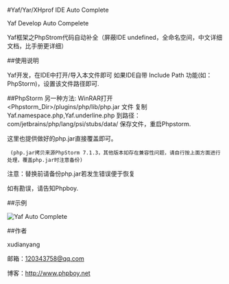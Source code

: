 #Yaf/Yar/XHprof IDE Auto Complete

Yaf Develop Auto Compelete

Yaf框架之PhpStrom代码自动补全（屏蔽IDE undefined，全命名空间，中文详细文档，比手册更详细）

##使用说明

Yaf开发，在IDE中打开/导入本文件即可
如果IDE自带 Include Path 功能(如：PhpStorm)，设置该文件路径即可.

##PhpStorm 另一种方法:
WinRAR打开 <Phpstorm_Dir>/plugins/php/lib/php.jar 文件
复制 Yaf.namespace.php,Yaf.underline.php 到路径：com/jetbrains/php/lang/psi/stubs/data/
保存文件，重启Phpstorm.

这里也提供做好的php.jar直接覆盖即可。

     (php.jar拷贝来源PhpStorm 7.1.3，其他版本如存在兼容性问题，请自行按上面方面进行处理，覆盖php.jar时注意备份)

注意：替换前请备份php.jar若发生错误便于恢复

如有勘误，请告知Phpboy.

##示例

![Yaf Auto Complete][1]

  [1]: http://www.phpboy.net/wp-content/uploads/2014/04/Yaf.auto_.complete-e1396700109456.jpg

##作者

xudianyang

邮箱：<120343758@qq.com>

博客：<http://www.phpboy.net>